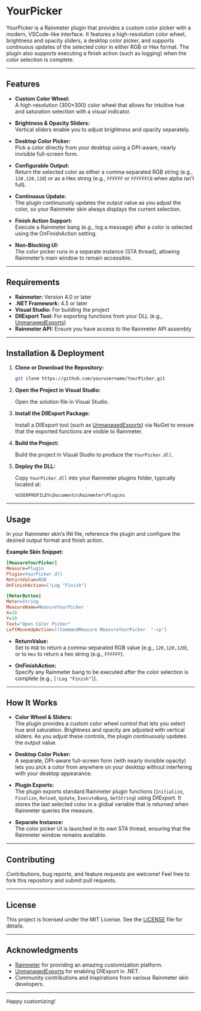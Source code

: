 # YourPicker

YourPicker is a Rainmeter plugin that provides a custom color picker with a modern, VSCode-like interface. It features a high-resolution color wheel, brightness and opacity sliders, a desktop color picker, and supports continuous updates of the selected color in either RGB or Hex format. The plugin also supports executing a finish action (such as logging) when the color selection is complete.

---

## Features

- **Custom Color Wheel:**  
  A high-resolution (300×300) color wheel that allows for intuitive hue and saturation selection with a visual indicator.

- **Brightness & Opacity Sliders:**  
  Vertical sliders enable you to adjust brightness and opacity separately.

- **Desktop Color Picker:**  
  Pick a color directly from your desktop using a DPI-aware, nearly invisible full-screen form.

- **Configurable Output:**  
  Return the selected color as either a comma‑separated RGB string (e.g., `120,120,120`) or as a Hex string (e.g., `FFFFFF` or `FFFFFFC8` when alpha isn’t full).

- **Continuous Update:**  
  The plugin continuously updates the output value as you adjust the color, so your Rainmeter skin always displays the current selection.

- **Finish Action Support:**  
  Execute a Rainmeter bang (e.g., log a message) after a color is selected using the OnFinishAction setting.

- **Non‑Blocking UI:**  
  The color picker runs in a separate instance (STA thread), allowing Rainmeter’s main window to remain accessible.

---

## Requirements

- **Rainmeter:** Version 4.0 or later  
- **.NET Framework:** 4.5 or later  
- **Visual Studio:** For building the project  
- **DllExport Tool:** For exporting functions from your DLL (e.g., [UnmanagedExports](https://github.com/3F/DllExport))  
- **Rainmeter API:** Ensure you have access to the Rainmeter API assembly

---

## Installation & Deployment

1. **Clone or Download the Repository:**

   ```bash
   git clone https://github.com/yourusername/YourPicker.git
   ```

2. **Open the Project in Visual Studio:**

   Open the solution file in Visual Studio.

3. **Install the DllExport Package:**

   Install a DllExport tool (such as [UnmanagedExports](https://github.com/3F/DllExport)) via NuGet to ensure that the exported functions are visible to Rainmeter.

4. **Build the Project:**

   Build the project in Visual Studio to produce the `YourPicker.dll`.

5. **Deploy the DLL:**

   Copy `YourPicker.dll` into your Rainmeter plugins folder, typically located at:
   ```
   %USERPROFILE%\Documents\Rainmeter\Plugins
   ```

---

## Usage

In your Rainmeter skin’s INI file, reference the plugin and configure the desired output format and finish action.

**Example Skin Snippet:**

```ini
[MeasureYourPicker]
Measure=Plugin
Plugin=YourPicker.dll
ReturnValue=RGB
OnFinishAction=[!Log "Finish"]

[MeterButton]
Meter=String
MeasureName=MeasureYourPicker
X=10
Y=10
Text="Open Color Picker"
LeftMouseUpAction=[!CommandMeasure MeasureYourPicker  "-cp"]
```

- **ReturnValue:**  
  Set to `RGB` to return a comma-separated RGB value (e.g., `120,120,120`), or to `Hex` to return a hex string (e.g., `FFFFFF`).

- **OnFinishAction:**  
  Specify any Rainmeter bang to be executed after the color selection is complete (e.g., `[!Log "Finish"]`).

---

## How It Works

- **Color Wheel & Sliders:**  
  The plugin provides a custom color wheel control that lets you select hue and saturation. Brightness and opacity are adjusted with vertical sliders. As you adjust these controls, the plugin continuously updates the output value.

- **Desktop Color Picker:**  
  A separate, DPI-aware full-screen form (with nearly invisible opacity) lets you pick a color from anywhere on your desktop without interfering with your desktop appearance.

- **Plugin Exports:**  
  The plugin exports standard Rainmeter plugin functions (`Initialize`, `Finalize`, `Reload`, `Update`, `ExecuteBang`, `GetString`) using DllExport. It stores the last selected color in a global variable that is returned when Rainmeter queries the measure.

- **Separate Instance:**  
  The color picker UI is launched in its own STA thread, ensuring that the Rainmeter window remains available.

---

## Contributing

Contributions, bug reports, and feature requests are welcome! Feel free to fork this repository and submit pull requests.

---

## License

This project is licensed under the MIT License. See the [LICENSE](LICENSE) file for details.

---

## Acknowledgments

- [Rainmeter](https://www.rainmeter.net/) for providing an amazing customization platform.
- [UnmanagedExports](https://github.com/3F/DllExport) for enabling DllExport in .NET.
- Community contributions and inspirations from various Rainmeter skin developers.

---

Happy customizing!